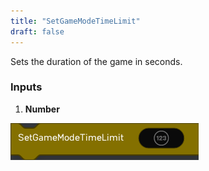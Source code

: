```yaml
---
title: "SetGameModeTimeLimit"
draft: false
---
```

Sets the duration of the game in seconds.
### Inputs
1. **Number**

![SetGameModeTimeLimit](https://raw.githubusercontent.com/battlefield-portal-community/Image-CDN/main/portal_blocks/SetGameModeTimeLimit.png)